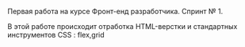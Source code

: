 Первая работа на курсе Фронт-енд разработчика. Спринт № 1.

В этой работе происходит отработка HTML-верстки и стандартных инструментов CSS : flex,grid
